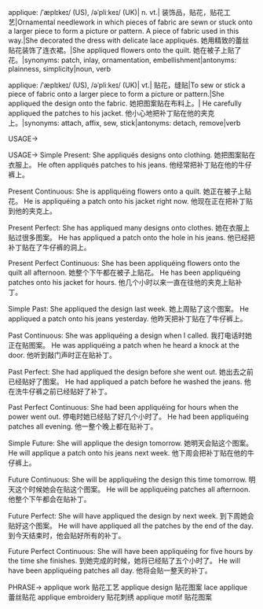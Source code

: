 applique: /ˈæplɪkeɪ/ (US), /əˈpliːkeɪ/ (UK)| n. vt.| 装饰品，贴花，贴花工艺|Ornamental needlework in which pieces of fabric are sewn or stuck onto a larger piece to form a picture or pattern.  A piece of fabric used in this way.|She decorated the dress with delicate lace appliqués. 她用精致的蕾丝贴花装饰了连衣裙。|She appliqued flowers onto the quilt.  她在被子上贴了花。|synonyms:  patch, inlay, ornamentation, embellishment|antonyms: plainness, simplicity|noun, verb

applique: /ˈæplɪkeɪ/ (US), /əˈpliːkeɪ/ (UK)| vt.| 贴花，缝贴|To sew or stick a piece of fabric onto a larger piece to form a picture or pattern.|She appliqued the design onto the fabric. 她把图案贴在布料上。| He carefully appliqued the patches to his jacket. 他小心地把补丁贴在他的夹克上。|synonyms: attach, affix, sew, stick|antonyms: detach, remove|verb


USAGE->

USAGE->
Simple Present:
She appliqués designs onto clothing. 她把图案贴在衣服上。
He often appliqués patches to his jeans. 他经常把补丁贴在他的牛仔裤上。

Present Continuous:
She is appliquéing flowers onto a quilt. 她正在被子上贴花。
He is appliquéing a patch onto his jacket right now. 他现在正在把补丁贴到他的夹克上。

Present Perfect:
She has appliqued many designs onto clothes. 她在衣服上贴过很多图案。
He has appliqued a patch onto the hole in his jeans. 他已经把补丁贴在了牛仔裤的洞上。

Present Perfect Continuous:
She has been appliquéing flowers onto the quilt all afternoon. 她整个下午都在被子上贴花。
He has been appliquéing patches onto his jacket for hours. 他几个小时以来一直在往他的夹克上贴补丁。

Simple Past:
She appliqued the design last week. 她上周贴了这个图案。
He appliqued a patch onto his jeans yesterday. 他昨天把补丁贴在了牛仔裤上。

Past Continuous:
She was appliquéing a design when I called. 我打电话时她正在贴图案。
He was appliquéing a patch when he heard a knock at the door. 他听到敲门声时正在贴补丁。

Past Perfect:
She had appliqued the design before she went out. 她出去之前已经贴好了图案。
He had appliqued a patch before he washed the jeans. 他在洗牛仔裤之前已经贴好了补丁。


Past Perfect Continuous:
She had been appliquéing for hours when the power went out.  停电时她已经贴了好几个小时了。
He had been appliquéing patches all evening. 他一整个晚上都在贴补丁。

Simple Future:
She will applique the design tomorrow. 她明天会贴这个图案。
He will applique a patch onto his jeans next week. 他下周会把补丁贴在他的牛仔裤上。

Future Continuous:
She will be appliquéing the design this time tomorrow. 明天这个时候她会在贴这个图案。
He will be appliquéing patches all afternoon. 他整个下午都会在贴补丁。

Future Perfect:
She will have appliqued the design by next week. 到下周她会贴好这个图案。
He will have appliqued all the patches by the end of the day. 到今天结束时，他会贴好所有的补丁。

Future Perfect Continuous:
She will have been appliquéing for five hours by the time she finishes. 到她完成的时候，她将已经贴了五个小时了。
He will have been appliquéing patches all day. 他将会贴一整天的补丁。


PHRASE->
applique work 贴花工艺
applique design 贴花图案
lace applique 蕾丝贴花
applique embroidery 贴花刺绣
applique motif 贴花图案
